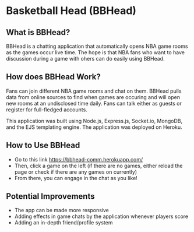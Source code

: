 # Basketball Head (BBHead)

## What is BBHead?
BBHead is a chatting application that automatically opens NBA game rooms as the games occur live time. The hope is that NBA fans who want to have discussion
during a game with ohers can do easily using BBHead.

## How does BBHead Work?
Fans can join different NBA game rooms and chat on them. BBHead pulls data from online sources to find when games are occuring and will open new rooms at an undisclosed time daily. Fans can talk either as guests or register for full-fledged accounts.

This application was built using Node.js, Express.js, Socket.io, MongoDB, and the EJS templating engine. The application was deployed on Heroku. 

## How to Use BBHead
* Go to this link https://bbhead-comm.herokuapp.com/
* Then, click a game on the left (if there are no games, either reload the page or check if there are any games on currently)
* From there, you can engage in the chat as you like!

## Potential Improvements
* The app can be made more responsive
* Adding effects in game chats by the application whenever players score
* Adding an in-depth friend/profile system
